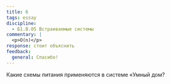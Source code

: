 ```yaml
---
title: 6
tags: essay
discipline:
  - Б1.В.05 Встраиваемые системы
commentary: |
  <p>O(n)</p>
response: стоит объяснить
feedback:
  general: Cпасибо!
---
```


Какие схемы питания применяются в системе «Умный дом?
